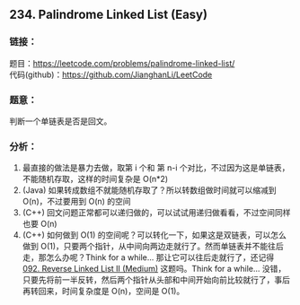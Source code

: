 ## 234. Palindrome Linked List (Easy)

### **链接**：
题目：https://leetcode.com/problems/palindrome-linked-list/  
代码(github)：https://github.com/JianghanLi/LeetCode

### **题意**：
判断一个单链表是否是回文。

### **分析**：

1. 最直接的做法是暴力去做，取第 i 个和 第 n-i 个对比，不过因为这是单链表，不能随机存取，这样的时间复杂是 O(n*2)
2. (Java) 如果转成数组不就能随机存取了？所以转数组做时间就可以缩减到 O(n)，不过要用到 O(n) 的空间
3. (C++) 回文问题正常都可以递归做的，可以试试用递归做看看，不过空间同样也要 O(n)
4. (C++) 如何做到 O(1) 的空间呢？可以转化一下，如果这是双链表，可以怎么做到 O(1)，只要两个指针，从中间向两边走就行了。然而单链表并不能往后走，那怎么办呢？Think for a while... 那让它可以往后走就行了，还记得 [092. Reverse Linked List II (Medium)](https://leetcode.com/problems/Reverse-Linked-List-II/) 这题吗。Think for a while... 没错，只要先将前一半反转，然后两个指针从头部和中间开始向前比较就行了，事后再转回来，时间复杂度是 O(n)，空间是 O(1)。
